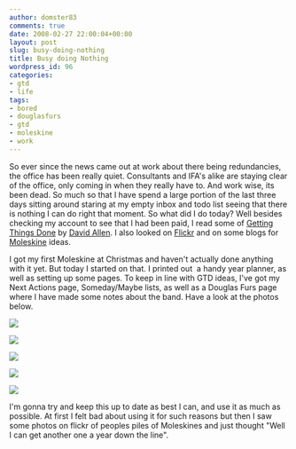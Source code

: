 ```yaml
---
author: domster83
comments: true
date: 2008-02-27 22:00:04+00:00
layout: post
slug: busy-doing-nothing
title: Busy doing Nothing
wordpress_id: 96
categories:
- gtd
- life
tags:
- bored
- douglasfurs
- gtd
- moleskine
- work
---
```


So ever since the news came out at work about there being redundancies, the office has been really quiet. Consultants and IFA's alike are staying clear of the office, only coming in when they really have to. And work wise, its been dead. So much so that I have spend a large portion of the last three days sitting around staring at my empty inbox and todo list seeing that there is nothing I can do right that moment.
So what did I do today? Well besides checking my account to see that I had been paid, I read some of [Getting Things Done](http://www.amazon.co.uk/Getting-Things-Done-Stress-free-Productivity/dp/0749922648/ref=pd_bbs_sr_1?ie=UTF8&s=books&qid=1204147739&sr=8-1) by [David Allen](http://www.davidco.com). I also looked on [Flickr](http://flickr.com/search/?q=moleskine&w=all) and on some blogs for [Moleskine](http://amazon.co.uk/s/ref=nb_ss_w_h_?url=search-alias%3Daps&field-keywords=moleskine&Go.x=0&Go.y=0&Go=Go) ideas.




I got my first Moleskine at Christmas and haven't actually done anything with it yet. But today I started on that. I printed out  a handy year planner, as well as setting up some pages. To keep in line with GTD ideas, I've got my Next Actions page, Someday/Maybe lists, as well as a Douglas Furs page where I have made some notes about the band. Have a look at the photos below.




![](http://farm4.static.flickr.com/3256/2297089898_84777138bc.jpg?v=0)<!-- more -->




![](http://farm4.static.flickr.com/3290/2297090204_b04d644179.jpg?v=0)




![](http://farm4.static.flickr.com/3042/2296294395_3976351a1d.jpg?v=0)




![](http://farm4.static.flickr.com/3160/2297090738_0c0587985f.jpg?v=0)




![](http://farm4.static.flickr.com/3285/2297091028_304e9579b5.jpg?v=0)




I'm gonna try and keep this up to date as best I can, and use it as much as possible. At first I felt bad about using it for such reasons but then I saw some photos on flickr of peoples piles of Moleskines and just thought "Well I can get another one a year down the line".
